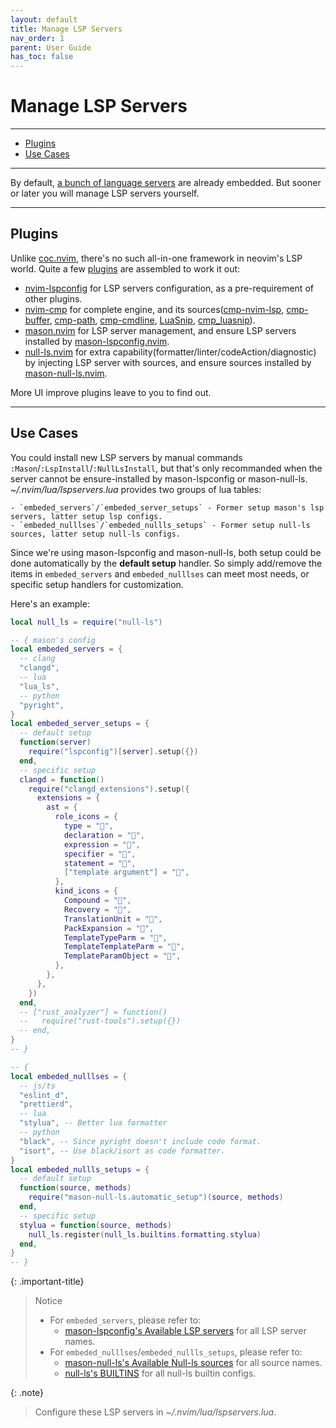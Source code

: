 ```yaml
---
layout: default
title: Manage LSP Servers
nav_order: 1
parent: User Guide
has_toc: false
---
```


# Manage LSP Servers

---

- [Plugins](#plugins)
- [Use Cases](#use-cases)

---

By default, [a bunch of language servers](/lin.nvim.dev/appendix/#lsp-servers) are already embedded. But sooner or later you will manage LSP servers yourself.

---

## Plugins

Unlike [coc.nvim](https://github.com/neoclide/coc.nvim), there's no such all-in-one framework in neovim's LSP world. Quite a few [plugins](/lin.nvim.dev/user-guide/#ide-like-editing-features) are assembled to work it out:

- [nvim-lspconfig](https://github.com/neovim/nvim-lspconfig) for LSP servers configuration, as a pre-requirement of other plugins.
- [nvim-cmp](https://github.com/hrsh7th/nvim-cmp) for complete engine, and its sources([cmp-nvim-lsp](https://github.com/hrsh7th/cmp-nvim-lsp), [cmp-buffer](https://github.com/hrsh7th/cmp-buffer), [cmp-path](https://github.com/hrsh7th/cmp-path), [cmp-cmdline](https://github.com/hrsh7th/cmp-cmdline), [LuaSnip](https://github.com/L3MON4D3/LuaSnip), [cmp_luasnip](https://github.com/saadparwaiz1/cmp_luasnip)).
- [mason.nvim](https://github.com/williamboman/mason.nvim) for LSP server management, and ensure LSP servers installed by [mason-lspconfig.nvim](https://github.com/williamboman/mason-lspconfig.nvim).
- [null-ls.nvim](https://github.com/jose-elias-alvarez/null-ls.nvim) for extra capability(formatter/linter/codeAction/diagnostic) by injecting LSP server with sources, and ensure sources installed by [mason-null-ls.nvim](https://github.com/jay-babu/mason-null-ls.nvim).

More UI improve plugins leave to you to find out.

---

## Use Cases

You could install new LSP servers by manual commands `:Mason`/`:LspInstall`/`:NullLsInstall`, but that's only recommanded when the server cannot be ensure-installed by mason-lspconfig or mason-null-ls.
_~/.nvim/lua/lspservers.lua_ provides two groups of lua tables:

    - `embeded_servers`/`embeded_server_setups` - Former setup mason's lsp servers, latter setup lsp configs.
    - `embeded_nulllses`/`embeded_nullls_setups` - Former setup null-ls sources, latter setup null-ls configs.

Since we're using mason-lspconfig and mason-null-ls, both setup could be done automatically by the **default setup** handler.
So simply add/remove the items in `embeded_servers` and `embeded_nulllses` can meet most needs, or specific setup handlers for customization.

Here's an example:

```lua
local null_ls = require("null-ls")

-- { mason's config
local embeded_servers = {
  -- clang
  "clangd",
  -- lua
  "lua_ls",
  -- python
  "pyright",
}
local embeded_server_setups = {
  -- default setup
  function(server)
    require("lspconfig")[server].setup({})
  end,
  -- specific setup
  clangd = function()
    require("clangd_extensions").setup({
      extensions = {
        ast = {
          role_icons = {
            type = "",
            declaration = "",
            expression = "",
            specifier = "",
            statement = "",
            ["template argument"] = "",
          },
          kind_icons = {
            Compound = "",
            Recovery = "",
            TranslationUnit = "",
            PackExpansion = "",
            TemplateTypeParm = "",
            TemplateTemplateParm = "",
            TemplateParamObject = "",
          },
        },
      },
    })
  end,
  -- ["rust_analyzer"] = function()
  --   require("rust-tools").setup({})
  -- end,
}
-- }

-- {
local embeded_nulllses = {
  -- js/ts
  "eslint_d",
  "prettierd",
  -- lua
  "stylua", -- Better lua formatter
  -- python
  "black", -- Since pyright doesn't include code format.
  "isort", -- Use black/isort as code formatter.
}
local embeded_nullls_setups = {
  -- default setup
  function(source, methods)
    require("mason-null-ls.automatic_setup")(source, methods)
  end,
  -- specific setup
  stylua = function(source, methods)
    null_ls.register(null_ls.builtins.formatting.stylua)
  end,
}
-- }

```

{: .important-title}

> Notice
>
> - For `embeded_servers`, please refer to:
>   - [mason-lspconfig's Available LSP servers](https://github.com/williamboman/mason-lspconfig.nvim#available-lsp-servers) for all LSP server names.
> - For `embeded_nulllses`/`embeded_nullls_setups`, please refer to:
>   - [mason-null-ls's Available Null-ls sources](https://github.com/jay-babu/mason-null-ls.nvim#available-null-ls-sources) for all source names.
>   - [null-ls's BUILTINS](https://github.com/jose-elias-alvarez/null-ls.nvim/blob/main/doc/BUILTINS.md) for all null-ls builtin configs.

{: .note}

> Configure these LSP servers in _~/.nvim/lua/lspservers.lua_.
